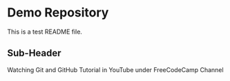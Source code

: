 # Demo Repository

This is a test README file.

## Sub-Header

Watching Git and GitHub Tutorial in YouTube under FreeCodeCamp Channel